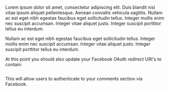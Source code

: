 Lorem ipsum dolor sit amet, consectetur adipiscing elit. Duis blandit nisi vitae
ipsum aliquet pellentesque. Aenean convallis vehicula sagittis. Nullam ac est
eget nibh egestas faucibus eget sollicitudin tellus. Integer mollis enim nec
suscipit accumsan. Integer vitae aliquet justo. Integer suscipit porttitor
tellus eu interdum.

Nullam ac est eget nibh egestas faucibus eget sollicitudin tellus. Integer
mollis enim nec suscipit accumsan. Integer vitae aliquet justo. Integer suscipit
porttitor tellus eu interdum.

At this point you should also update your Facebook OAuth redirect
URI's to contain:

<pre id="facebook-oauth-redirect"></pre>

This will allow users to authenticate to your comments section via Facebook.
